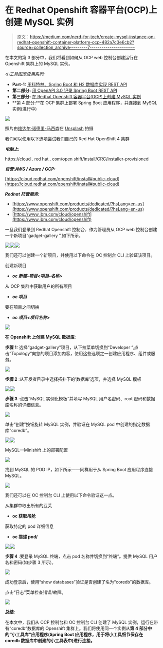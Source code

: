 # 在 Redhat Openshift 容器平台(OCP)上创建 MySQL 实例

> 原文：<https://medium.com/nerd-for-tech/create-mysql-instance-on-redhat-openshift-container-platform-ocp-482a7c3e6cb2?source=collection_archive---------7----------------------->

在本文的第 3 部分中，我们将看到如何从 OCP web 控制台创建运行在 Openshift 集群上的 MySQL 实例。

*小工具图库应用系列:*

*   **Part-1:** [用科特林、Spring Boot 和 H2 数据库实现 REST API](/nerd-for-tech/implement-rest-api-with-kotlin-spring-boot-and-h2-database-9d0103064600)
*   **第二部分:** [用 OpenAPI 3.0 记录 Spring Boot REST API](https://techcolors.medium.com/documenting-spring-boot-rest-api-with-openapi-3-0-220a5103f0a5)
*   **第三部分:** [在 Redhat Openshift 容器平台(OCP)上创建 MySQL 实例](/nerd-for-tech/create-mysql-instance-on-redhat-openshift-container-platform-ocp-482a7c3e6cb2)
*   **第 4 部分:**在 OCP 集群上部署 Spring Boot 应用程序，并连接到 MySQL 实例(进行中)

![](img/96cbe32b995d75d628e50412dc867486.png)

照片由[维达尔·诺德里-马西森](https://unsplash.com/@vidarnm?utm_source=medium&utm_medium=referral)在 [Unsplash](https://unsplash.com?utm_source=medium&utm_medium=referral) 拍摄

我们可以使用以下选项尝试我们自己的 Red Hat OpenShift 4 集群

***电脑上:***

[https://cloud . red hat . com/open shift/install/CRC/installer-provisioned](https://cloud.redhat.com/openshift/install/crc/installer-provisioned)

***自管:AWS / Azure / GCP:***

[https://cloud.redhat.com/openshift/install#public-cloud](https://cloud.redhat.com/openshift/install#public-cloud)

***Redhat 托管服务:***

*   [https://www.openshift.com/products/dedicated/?hsLang=en-us](https://www.openshift.com/products/dedicated/?hsLang=en-us)
*   [https://www.ibm.com/cloud/openshift](https://www.ibm.com/cloud/openshift)

一旦我们登录到 Redhat Openshift 控制台，作为管理员从 OCP web 控制台创建一个新项目“gadget-gallery ”,如下所示。

![](img/99a2dea2da0412b1c20a6996967d0785.png)![](img/dfcc187f62b4020b32d5721da719e325.png)![](img/443cc0d954644c1c396c750b22271418.png)

我们还可以创建一个新项目，并使用以下命令在 OC 控制台 CLI 上验证该项目。

创建新项目

*   ***oc 新建-项目<项目-名称>***

从 OCP 集群中获取用户的所有项目

*   ***oc 项目***

要在项目之间切换

*   ***oc 项目<项目名称>***

![](img/38889a776278f2a3e539ef1af6176cec.png)

**在 Openshift 上创建 MySQL 数据库:**

**步骤 1:** 选择“gadget-gallery”项目，从下拉菜单切换到“Developer ”,点击“Topology”向您的项目添加内容，使用这些选项之一创建应用程序、组件或服务。

![](img/ed43fd821ba72b4a376c45e0a9863094.png)

**步骤 2** :从开发者目录中选择拓扑下的‘数据库’选项，并选择 MySQL 模板

![](img/aae2f2997cb3cec6d29cc58a7283d640.png)![](img/072a96e4b9e08fb2ed0d2b9eae4aed42.png)

**步骤 3** :点击“MySQL 实例化模板”并填写 MySQL 用户名密码、root 密码和数据库名称的详细信息。

![](img/53822b55c21cb933ebdc42d88be00e98.png)

单击“创建”按钮旋转 MySQL 实例，并验证在 MySQL pod 中创建的指定数据库“coredb”。

![](img/feaa25e538f23e19b49399c228c8cbeb.png)![](img/88229af97f7ed973751fa07b0adaf52c.png)

MySQL—Minishift 上的部署配置

![](img/b9e6365159d3d62dec79b5748be85e83.png)

找到 MySQL 的 POD IP，如下所示——同样用于从 Spring Boot 应用程序连接 MySQL。

![](img/f072c9e1d650f09aeab0dee0b058e088.png)

我们还可以在 OC 控制台 CLI 上使用以下命令验证这一点。

从集群中取出所有的豆荚

*   **oc 获取吊舱**

获取特定的 pod 详细信息

*   **oc 描述 pod/<pod-name>**

![](img/e73ca8f6826fa16b9cf1bbde1269a665.png)![](img/5816ed53ee2debe48c38f42f8921136d.png)

**步骤 4** :要登录 MySQL 终端，点击 pod 名称并切换到“终端”。提供 MySQL 用户名和密码(如步骤 3 所示)。

![](img/24fe6ca473aa5b57b1ab0754f91fa845.png)

成功登录后，使用“show databases”验证是否创建了名为“coredb”的数据库。

点击“日志”菜单检查错误/故障。

![](img/c4fbc3ecb4aa4fbed384b70f760b4a10.png)

**总结**:

在本文中，我们从 OCP 控制台和 OC 控制台 CLI 创建了 MySQL 实例，运行在带有“coredb”数据库的 Openshift 集群上。我们将使用同一个实例从**第 4 部分中的“小工具库”应用程序(Spring Boot 应用程序，用于将小工具细节保存在 coredb 数据库中创建的小工具表中)进行连接。**